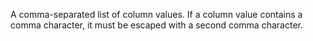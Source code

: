 A comma-separated list of column values. If a column value contains a comma character,
	it must be escaped with a second comma character.